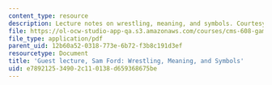 ```yaml
---
content_type: resource
description: Lecture notes on wrestling, meaning, and symbols. Courtesy of Sam Ford.
file: https://ol-ocw-studio-app-qa.s3.amazonaws.com/courses/cms-608-game-design-spring-2008/e789212534902c110138d659368675be_MITCMS_608s08_lec31.pdf
file_type: application/pdf
parent_uid: 12b60a52-0318-773e-6b72-f3b8c191d3ef
resourcetype: Document
title: 'Guest lecture, Sam Ford: Wrestling, Meaning, and Symbols'
uid: e7892125-3490-2c11-0138-d659368675be
---
```

